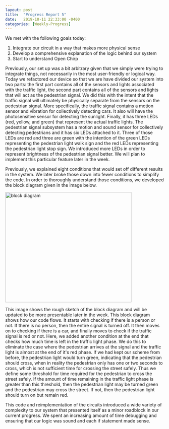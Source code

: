 ```yaml
---
layout: post
title:  "Progress Report 5"
date:   2019-10-11 22:33:00 -0400
categories: [Weekly-Progress]
---
```


We met with the following goals today:
1. Integrate our circuit in a way that makes more physical sense
2. Develop a comprehensive explanation of the logic behind our system
3. Start to understand Open Chirp

Previously, our set up was a bit arbitrary given that we simply were trying to integrate things, not necessarily in the most user-friendly or logical way. Today we refactored our device so that we are have divided our system into two parts: the first part contains all of the sensors and lights associated with the traffic light, the second part contains all of the sensors and lights that will act as the pedestrian signal. We did this with the intent that the traffic signal will ultimately be physically separate from the sensors on the pedestrian signal. More specifically, the traffic signal contains a motion sensor and vibration for collectively detecting cars. It also will have the photosensitive sensor for detecting the sunlight. Finally, it has three LEDs (red, yellow, and green) that represent the actual traffic lights. The pedestrian signal subsystem has a motion and sound sensor for collectively detecting pedestrians and it has six LEDs attached to it. Three of those LEDs are red and three are green with the intention of the green LEDs representing the pedestrian light walk sign and the red LEDs representing the pedestrian light stop sign. We introduced more LEDs in order to represent brightness of the pedestrian signal better. We will plan to implement this particular feature later in the week. 

Previously, we explained eight conditions that would set off different results in the system. We later broke those down into fewer conditions to simplify the code. In order to thoroughly understand those conditions, we developed the block diagram given in the image below. 

<img src="/12740teamAF/assets/blog_diagram.jpg" alt="block diagram" width="400" height="350">

This image shows the rough sketch of the block diagram and will be updated to be more presentable later in the week. This block diagram shows how our code flows. It starts with checking if there is a person or not. If there is no person, then the entire signal is turned off. It then moves on to checking if there is a car, and finally moves to check if the traffic signal is red or not. Here, we added another condition at the end that checks how much time is left in the traffic light phase. We do this to eliminate the case where the pedestrian arrives at the signal and the traffic light is almost at the end of it's red phase. If we had kept our scheme from before, the pedestrian light would turn green, indicating that the pedestrian should cross, when in reality the pedestrian only has one or two seconds to cross, which is not sufficient time for crossing the street safely. Thus we define some threshold for time required for the pedestrian to cross the street safely. If the amount of time remaining in the traffic light phase is greater than this threshold, then the pedestrian light may be turned green and the pedestrian may cross the street. If not, then the pedestrian light should turn on but remain red. 

This code and reimplementation of the circuits introduced a wide variety of complexity to our system that presented itself as a minor roadblock in our current progress. We spent an increasing amount of time debugging and ensuring that our logic was sound and each if statement made sense. 
